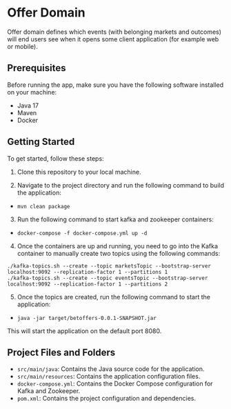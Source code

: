 # Offer Domain

Offer domain defines which events (with belonging markets and outcomes) will end
users see when it opens some client application (for example web or mobile).

## Prerequisites

Before running the app, make sure you have the following software installed on your machine:

- Java 17
- Maven
- Docker

## Getting Started

To get started, follow these steps:

1. Clone this repository to your local machine.

2. Navigate to the project directory and run the following command to build the application:

- `mvn clean package`

3. Run the following command to start kafka and zookeeper containers:

- ```docker-compose -f docker-compose.yml up -d```

4. Once the containers are up and running, you need to go into the Kafka container to manually create two topics using the following commands:

```docker exec -it kafka /bin/bash
./kafka-topics.sh --create --topic marketsTopic --bootstrap-server localhost:9092 --replication-factor 1 --partitions 1
./kafka-topics.sh --create --topic eventsTopic --bootstrap-server localhost:9092 --replication-factor 1 --partitions 2
```

5. Once the topics are created, run the following command to start the application:

- `java -jar target/betoffers-0.0.1-SNAPSHOT.jar`

This will start the application on the default port 8080.

## Project Files and Folders

- `src/main/java`: Contains the Java source code for the application.
- `src/main/resources`: Contains the application configuration files.
- `docker-compose.yml`: Contains the Docker Compose configuration for Kafka and Zookeeper.
- `pom.xml`: Contains the project configuration and dependencies.


